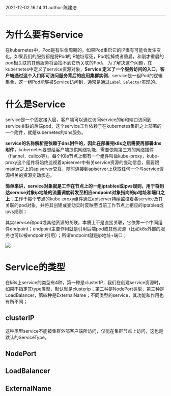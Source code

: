 2021-12-02
16:14:31
author:陈建浩


--- 
# 为什么要有Service
在kubernetes中，Pod是有生命周期的，如果Pod重启它的IP很有可能会发生变化。如果我们的服务都是将Pod的IP地址写死，Pod挂掉或者重启，和刚才重启的pod相关联的其他服务将会找不到它所关联的Pod。
为了解决这个问题，在kubernetes中定义了service资源对象，**Service 定义了一个服务访问的入口，客户端通过这个入口即可访问服务背后的应用集群实例**，service是一组Pod的逻辑集合，这一组Pod能够被Service访问到，通常是通过`Label Selector`实现的。

# 什么是Service
service是一个固定接入层，客户端可以通过访问service的ip和端口访问到service关联的后端pod，这个service工作依赖于在kubernetes集群之上部署的一个附件，就是kubernetes的dns服务。

**service的名称解析是依赖于dns附件的，因此在部署完k8s之后需要再部署dns附件**，kubernetes要想给客户端提供网络功能，需要依赖第三方的网络插件（flannel，calico等）。每个K8s节点上都有一个组件叫做kube-proxy，kube-proxy这个组件将始终监视着apiserver中有关service资源的变动信息，需要跟master之上的apiserver交互，随时连接到apiserver上获取任何一个与service资源相关的资源变动状态。

**简单来讲，service对象就是工作在节点上的一组iptables或ipvs规则，用于将到达service对象ip地址的流量调度转发至相应endpoint对象指向的ip地址和端口之上**；工作于每个节点的kube-proxy组件通过apiserver持续监控着各service及其关联的pod对象，并将其创建或变动实时反映至当前工作节点上相应的iptables或ipvs规则；

其实service和pod或其他资源的关联，本质上不是直接关联，它依靠一个中间组件endpoint；endpoint主要作用就是引用后端pod或其他资源（比如k8s外部的服务也可以被endpoint引用）；所谓endpoint就是ip地址+端口；


![](https://images-1306554305.cos.ap-guangzhou.myqcloud.com/1624.png)

# Service的类型
在k8s上service的类型有4种，第一种是clusterIP，我们在创建service资源时，如果不指定其type类型，默认就是clusterip；第二种是NodePort类型，第三种是LoadBalancer，第四种是ExternalName；不同类型的service，其功能和作用也有所不同；

## clusterIP
这种类型service不能被集群外部客户端所访问，仅能在集群节点上访问，这也是默认的ServiceType。

## NodePort

## LoadBalancer

## ExternalName